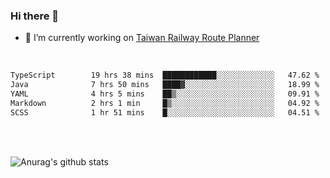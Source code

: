 ### Hi there 👋

- 🔭 I’m currently working on [Taiwan Railway Route Planner](https://github.com/Taiwan-Railway-Route-Planner)

<br/>

<!--START_SECTION:waka-->

```txt
TypeScript        19 hrs 38 mins  ████████████░░░░░░░░░░░░░   47.62 %
Java              7 hrs 50 mins   ████▓░░░░░░░░░░░░░░░░░░░░   18.99 %
YAML              4 hrs 5 mins    ██▒░░░░░░░░░░░░░░░░░░░░░░   09.91 %
Markdown          2 hrs 1 min     █▒░░░░░░░░░░░░░░░░░░░░░░░   04.92 %
SCSS              1 hr 51 mins    █░░░░░░░░░░░░░░░░░░░░░░░░   04.51 %
```

<!--END_SECTION:waka-->

<br/>
<br/>

![Anurag's github stats](https://github-readme-stats.vercel.app/api?username=DepickereSven&show_icons=true&theme=tokyonight)



<!--
**DepickereSven/DepickereSven** is a ✨ _special_ ✨ repository because its `README.md` (this file) appears on your GitHub profile.

Here are some ideas to get you started:

- 🔭 I’m currently working on ...
- 🌱 I’m currently learning ...
- 👯 I’m looking to collaborate on ...
- 🤔 I’m looking for help with ...
- 💬 Ask me about ...
- 📫 How to reach me: ...
- 😄 Pronouns: ...
- ⚡ Fun fact: ...
-->
